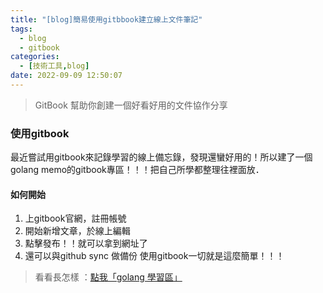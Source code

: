 ```yaml
---
title: "[blog]簡易使用gitbbook建立線上文件筆記"
tags:
  - blog
  - gitbook 
categories:
  - [技術工具,blog]
date: 2022-09-09 12:50:07
---
```



>GitBook 幫助你創建一個好看好用的文件協作分享  


<!--more-->

### 使用gitbook

最近嘗試用gitbook來記錄學習的線上備忘錄，發現還蠻好用的！所以建了一個golang memo的gitbook專區！！！把自己所學都整理往裡面放．


#### 如何開始

1. 上gitbook官網，註冊帳號
2. 開始新增文章，於線上編輯
3. 點擊發布！！就可以拿到網址了
4. 還可以與github sync 做備份
使用gitbook一切就是這麼簡單！！！ 

>看看長怎樣 ：<a href="https://minilabmemo.gitbook.io/golang-memo/">點我「golang 學習區」</a>

 
